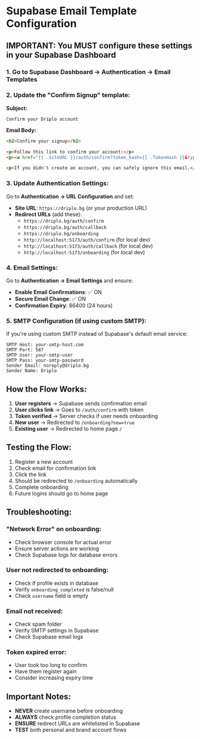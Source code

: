 # Supabase Email Template Configuration

## IMPORTANT: You MUST configure these settings in your Supabase Dashboard

### 1. Go to Supabase Dashboard → Authentication → Email Templates

### 2. Update the "Confirm Signup" template:

**Subject:**
```
Confirm your Driplo account
```

**Email Body:**
```html
<h2>Confirm your signup</h2>

<p>Follow this link to confirm your account:</p>
<p><a href="{{ .SiteURL }}/auth/confirm?token_hash={{ .TokenHash }}&type=email">Confirm your email</a></p>

<p>If you didn't create an account, you can safely ignore this email.</p>
```

### 3. Update Authentication Settings:

Go to **Authentication → URL Configuration** and set:

- **Site URL**: `https://driplo.bg` (or your production URL)
- **Redirect URLs** (add these):
  - `https://driplo.bg/auth/confirm`
  - `https://driplo.bg/auth/callback`
  - `https://driplo.bg/onboarding`
  - `http://localhost:5173/auth/confirm` (for local dev)
  - `http://localhost:5173/auth/callback` (for local dev)
  - `http://localhost:5173/onboarding` (for local dev)

### 4. Email Settings:

Go to **Authentication → Email Settings** and ensure:

- **Enable Email Confirmations**: ✅ ON
- **Secure Email Change**: ✅ ON
- **Confirmation Expiry**: 86400 (24 hours)

### 5. SMTP Configuration (if using custom SMTP):

If you're using custom SMTP instead of Supabase's default email service:

```
SMTP Host: your-smtp-host.com
SMTP Port: 587
SMTP User: your-smtp-user
SMTP Pass: your-smtp-password
Sender Email: noreply@driplo.bg
Sender Name: Driplo
```

## How the Flow Works:

1. **User registers** → Supabase sends confirmation email
2. **User clicks link** → Goes to `/auth/confirm` with token
3. **Token verified** → Server checks if user needs onboarding
4. **New user** → Redirected to `/onboarding?new=true`
5. **Existing user** → Redirected to home page `/`

## Testing the Flow:

1. Register a new account
2. Check email for confirmation link
3. Click the link
4. Should be redirected to `/onboarding` automatically
5. Complete onboarding
6. Future logins should go to home page

## Troubleshooting:

### "Network Error" on onboarding:
- Check browser console for actual error
- Ensure server actions are working
- Check Supabase logs for database errors

### User not redirected to onboarding:
- Check if profile exists in database
- Verify `onboarding_completed` is false/null
- Check `username` field is empty

### Email not received:
- Check spam folder
- Verify SMTP settings in Supabase
- Check Supabase email logs

### Token expired error:
- User took too long to confirm
- Have them register again
- Consider increasing expiry time

## Important Notes:

- **NEVER** create username before onboarding
- **ALWAYS** check profile completion status
- **ENSURE** redirect URLs are whitelisted in Supabase
- **TEST** both personal and brand account flows